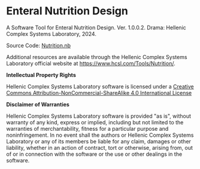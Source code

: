 # Enteral Nutrition Design 

A Software Tool for Enteral Nutrition Design. Ver. 1.0.0.2. Drama: Hellenic Complex Systems Laboratory, 2024.

Source Code: [Nutrition.nb](Nutrition.nb)

Additional resources are available through the Hellenic Complex Systems Laboratory official website at https://www.hcsl.com/Tools/Nutrition/.

**Intellectual Property Rights**

Hellenic Complex Systems Laboratory software is licensed under a [Creative Commons Attribution-NonCommercial-ShareAlike 4.0 International License](https://creativecommons.org/licenses/by-nc-sa/4.0/)

**Disclaimer of Warranties**

Hellenic Complex Systems Laboratory software is provided "as is", without warranty of any kind, express or implied, including but not limited to the warranties of merchantability, fitness for a particular purpose and noninfringement. In no event shall the authors or Hellenic Complex Systems Laboratory or any of its members be liable for any claim, damages or other liability, whether in an action of contract, tort or otherwise, arising from, out of or in connection with the software or the use or other dealings in the software.